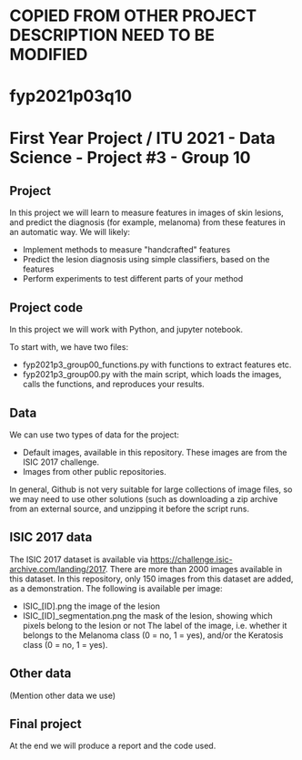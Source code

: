 # COPIED FROM OTHER PROJECT DESCRIPTION NEED TO BE MODIFIED

# fyp2021p03q10

# First Year Project / ITU 2021 - Data Science -  Project #3 - Group 10

## Project
In this project we will learn to measure features in images of skin lesions, and predict the diagnosis (for example, melanoma) from these features in an automatic way. We will likely:
* Implement methods to measure "handcrafted" features
* Predict the lesion diagnosis using simple classifiers, based on the features
* Perform experiments to test different parts of your method

## Project code
In this project we will work with Python, and jupyter notebook.

To start with, we have two files:
* fyp2021p3_group00_functions.py with functions to extract features etc.
* fyp2021p3_group00.py with the main script, which loads the images, calls the functions, and reproduces your results.

## Data
We can use two types of data for the project:

* Default images, available in this repository. These images are from the ISIC 2017 challenge.
* Images from other public repositories.

In general, Github is not very suitable for large collections of image files, so we may need to use other solutions (such as downloading a zip archive from an external source, and unzipping it before the script runs.

## ISIC 2017 data
The ISIC 2017 dataset is available via https://challenge.isic-archive.com/landing/2017. There are more than 2000 images available in this dataset. In this repository, only 150 images from this dataset are added, as a demonstration. The following is available per image:
* ISIC_[ID].png the image of the lesion
* ISIC_[ID]\_segmentation.png the mask of the lesion, showing which pixels belong to the lesion or not
The label of the image, i.e. whether it belongs to the Melanoma class (0 = no, 1 = yes), and/or the Keratosis class (0 = no, 1 = yes).

## Other data
(Mention other data we use)

## Final project
At the end we will produce a report and the code used.
